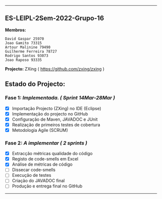 
-----------------------------------
## ES-LEIPL-2Sem-2022-Grupo-16 #
**Membros:**
```
David Gaspar 25970
Joao Gamito 73315
Artour Malinine 79490
Guilherme Ferreira 78727
Rodrigo Santos 93073
Joao Raposo 93335
```
**Projecto:** ZXing ( https://github.com/zxing/zxing )

## Estado do Projecto: #
### Fase 1: *Implementada. ( Sprint 14Mar-28Mar )*
  - [x] Importação Projecto (ZXing) no IDE  (Eclipse)
  - [x] Implementação do projecto no GitHub
  - [x] Configuração de Maven, JAVADOC e JUnit
  - [x] Realização de primeiros testes de cobertura
  - [x] Metodologia Agile (SCRUM)
  
### Fase 2: *A implementar ( 2 sprints )*
  - [x] Extracção métricas qualidade do código
  - [x] Registo de code-smells em Excel
  - [x] Análise de métricas de código
  - [ ] Dissecar code-smells
  - [ ] Execução de testes
  - [ ] Criação do JAVADOC final
  - [ ] Produção e entrega final no GitHub

-----------------------------------
